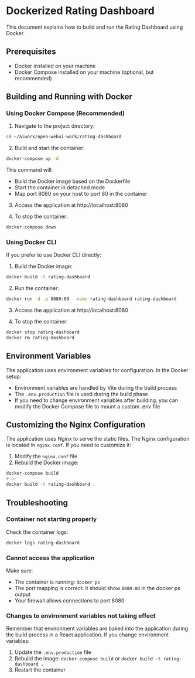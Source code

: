 # Dockerized Rating Dashboard

This document explains how to build and run the Rating Dashboard using Docker.

## Prerequisites

- Docker installed on your machine
- Docker Compose installed on your machine (optional, but recommended)

## Building and Running with Docker

### Using Docker Compose (Recommended)

1. Navigate to the project directory:

```bash
cd ~/aiwork/open-webui-work/rating-dashboard
```

2. Build and start the container:

```bash
docker-compose up -d
```

This command will:
- Build the Docker image based on the Dockerfile
- Start the container in detached mode
- Map port 8080 on your host to port 80 in the container

3. Access the application at http://localhost:8080

4. To stop the container:

```bash
docker-compose down
```

### Using Docker CLI

If you prefer to use Docker CLI directly:

1. Build the Docker image:

```bash
docker build -t rating-dashboard .
```

2. Run the container:

```bash
docker run -d -p 8080:80 --name rating-dashboard rating-dashboard
```

3. Access the application at http://localhost:8080

4. To stop the container:

```bash
docker stop rating-dashboard
docker rm rating-dashboard
```

## Environment Variables

The application uses environment variables for configuration. In the Docker setup:

- Environment variables are handled by Vite during the build process
- The `.env.production` file is used during the build phase
- If you need to change environment variables after building, you can modify the Docker Compose file to mount a custom .env file

## Customizing the Nginx Configuration

The application uses Nginx to serve the static files. The Nginx configuration is located in `nginx.conf`. If you need to customize it:

1. Modify the `nginx.conf` file
2. Rebuild the Docker image:

```bash
docker-compose build
# or
docker build -t rating-dashboard .
```

## Troubleshooting

### Container not starting properly

Check the container logs:

```bash
docker logs rating-dashboard
```

### Cannot access the application

Make sure:
- The container is running: `docker ps`
- The port mapping is correct: it should show `8080:80` in the docker ps output
- Your firewall allows connections to port 8080

### Changes to environment variables not taking effect

Remember that environment variables are baked into the application during the build process in a React application. If you change environment variables:

1. Update the `.env.production` file
2. Rebuild the image: `docker-compose build` or `docker build -t rating-dashboard .`
3. Restart the container